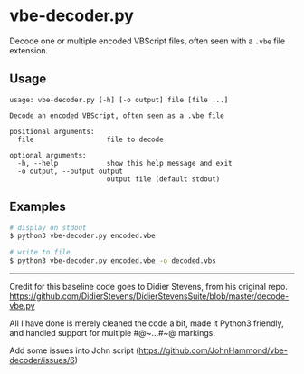 # vbe-decoder.py

Decode one or multiple encoded VBScript files, often seen with a `.vbe` file extension. 

## Usage

```shell
usage: vbe-decoder.py [-h] [-o output] file [file ...]

Decode an encoded VBScript, often seen as a .vbe file

positional arguments:
  file                  file to decode

optional arguments:
  -h, --help            show this help message and exit
  -o output, --output output
                        output file (default stdout)
```

## Examples

```bash
# display on stdout
$ python3 vbe-decoder.py encoded.vbe

# write to file
$ python3 vbe-decoder.py encoded.vbe -o decoded.vbs
```

---------------------------------

Credit for this baseline code goes to Didier Stevens, from his original repo.
https://github.com/DidierStevens/DidierStevensSuite/blob/master/decode-vbe.py

All I have done is merely cleaned the code a bit, made it Python3 friendly,
and handled support for multiple #@~...#~@ markings. 

Add some issues into John script (https://github.com/JohnHammond/vbe-decoder/issues/6)
